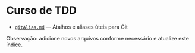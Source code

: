 # Curso de TDD

- [`gitAlias.md`](./gitAlias.md) — Atalhos e aliases úteis para Git

Observação: adicione novos arquivos conforme necessário e atualize este índice.
